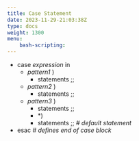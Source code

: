 ```yaml
---
title: Case Statement
date: 2023-11-29-21:03:38Z
type: docs 
weight: 1300
menu: 
    bash-scripting:
---
```



* case  _expression_  in
  * _pattern1_  )
    * statements ;;
  * _pattern2_  )
    * statements ;;
  * _pattern3_  )
    * statements ;;
    * *)
    * statements ;;  _# default statement_
* esac  _# defines end of case block_

